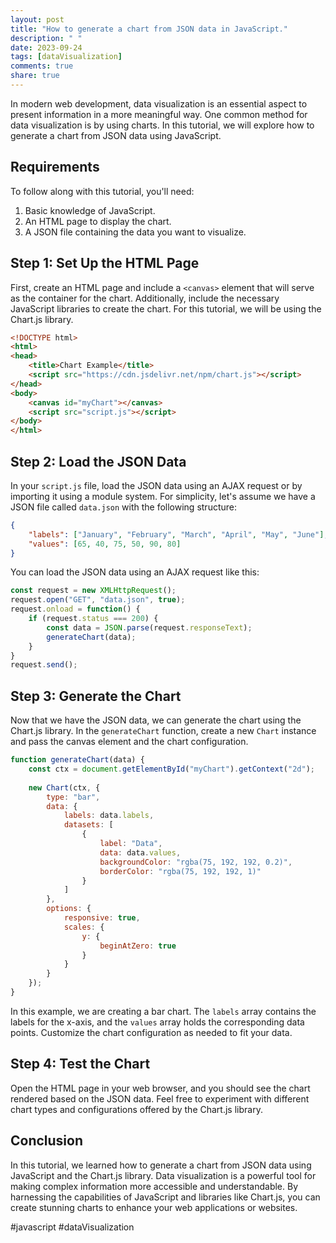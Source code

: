```yaml
---
layout: post
title: "How to generate a chart from JSON data in JavaScript."
description: " "
date: 2023-09-24
tags: [dataVisualization]
comments: true
share: true
---
```


In modern web development, data visualization is an essential aspect to present information in a more meaningful way. One common method for data visualization is by using charts. In this tutorial, we will explore how to generate a chart from JSON data using JavaScript.

## Requirements
To follow along with this tutorial, you'll need:

1. Basic knowledge of JavaScript.
2. An HTML page to display the chart.
3. A JSON file containing the data you want to visualize.

## Step 1: Set Up the HTML Page
First, create an HTML page and include a `<canvas>` element that will serve as the container for the chart. Additionally, include the necessary JavaScript libraries to create the chart. For this tutorial, we will be using the Chart.js library.

```html
<!DOCTYPE html>
<html>
<head>
    <title>Chart Example</title>
    <script src="https://cdn.jsdelivr.net/npm/chart.js"></script>
</head>
<body>
    <canvas id="myChart"></canvas>
    <script src="script.js"></script>
</body>
</html>
```

## Step 2: Load the JSON Data
In your `script.js` file, load the JSON data using an AJAX request or by importing it using a module system. For simplicity, let's assume we have a JSON file called `data.json` with the following structure:

```json
{
    "labels": ["January", "February", "March", "April", "May", "June"],
    "values": [65, 40, 75, 50, 90, 80]
}
```

You can load the JSON data using an AJAX request like this:

```javascript
const request = new XMLHttpRequest();
request.open("GET", "data.json", true);
request.onload = function() {
    if (request.status === 200) {
        const data = JSON.parse(request.responseText);
        generateChart(data);
    }
}
request.send();
```

## Step 3: Generate the Chart
Now that we have the JSON data, we can generate the chart using the Chart.js library. In the `generateChart` function, create a new `Chart` instance and pass the canvas element and the chart configuration.

```javascript
function generateChart(data) {
    const ctx = document.getElementById("myChart").getContext("2d");
    
    new Chart(ctx, {
        type: "bar",
        data: {
            labels: data.labels,
            datasets: [
                {
                    label: "Data",
                    data: data.values,
                    backgroundColor: "rgba(75, 192, 192, 0.2)",
                    borderColor: "rgba(75, 192, 192, 1)"
                }
            ]
        },
        options: {
            responsive: true,
            scales: {
                y: {
                    beginAtZero: true
                }
            }
        }
    });
}
```

In this example, we are creating a bar chart. The `labels` array contains the labels for the x-axis, and the `values` array holds the corresponding data points. Customize the chart configuration as needed to fit your data.

## Step 4: Test the Chart
Open the HTML page in your web browser, and you should see the chart rendered based on the JSON data. Feel free to experiment with different chart types and configurations offered by the Chart.js library.

## Conclusion
In this tutorial, we learned how to generate a chart from JSON data using JavaScript and the Chart.js library. Data visualization is a powerful tool for making complex information more accessible and understandable. By harnessing the capabilities of JavaScript and libraries like Chart.js, you can create stunning charts to enhance your web applications or websites.

#javascript #dataVisualization